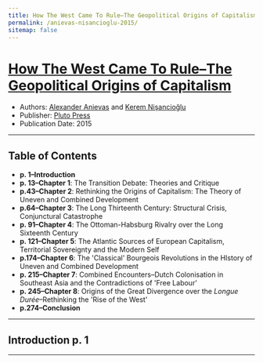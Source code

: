 ```yaml
---
title: How The West Came To Rule–The Geopolitical Origins of Capitalism
permalink: /anievas-nisancioglu-2015/
sitemap: false
---
```


# [How The West Came To Rule–The Geopolitical Origins of Capitalism](https://www.plutobooks.com/9780745336152/how-the-west-came-to-rule/)
* Authors: [Alexander Anievas](https://polisci.uconn.edu/person/alexander-anievas/) and [Kerem Ni&#351;ancio&#287;lu](https://scholar.google.co.uk/citations?user=PSeDvIwAAAAJ&hl=en)
* Publisher: [Pluto Press](https://en.wikipedia.org/wiki/Pluto_Press)
* Publication Date: 2015

-------

## Table of Contents
* **p. 1–Introduction** 
* **p. 13–Chapter 1**:  The Transition Debate: Theories and Critique
* **p.43–Chapter 2**:  Rethinking the Origins of Capitalism: The Theory of Uneven and Combined Development
* **p.64–Chapter 3**:  The Long Thirteenth Century: Structural Crisis, Conjunctural Catastrophe
* **p. 91–Chapter 4**:  The Ottoman-Habsburg Rivalry over the Long Sixteenth Century
* **p. 121–Chapter 5**:   The Atlantic Sources of European Capitalism, Territorial Sovereignty and the Modern Self
* **p.174–Chapter 6**:   The 'Classical' Bourgeois Revolutions in the HIstory of Uneven and Combined Development
* **p. 215–Chapter 7**:   Combined Encounters–Dutch Colonisation in Southeast Asia and the Contradictions of 'Free Labour'
* **p. 245–Chapter 8**:   Origins of the Great Divergence over the *Longue Durée*–Rethinking the 'Rise of the West'
* **p.274–Conclusion**

-------

## Introduction  p. 1

-------

